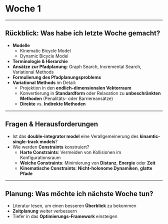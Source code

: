 # Woche 1

---

## Rückblick: Was habe ich letzte Woche gemacht?

- **Modelle**
  - Kinematic Bicycle Model
  - Dynamic Bicycle Model
- **Terminologie & Hierarchie**
- **Ansätze zur Pfadplanung**: Graph Search, Incremental Search, Variational Methods
- **Formulierung des Pfadplanungsproblems**
- **Variational Methods** im Detail:
  - Projektion in den **endlich-dimensionalen Vektorraum**
  - Konvertierung in **Standardform** oder Relaxation zu **unbeschränkten Methoden** (Penalitäts- oder Barriereansätze)
  - **Direkte** vs. **Indirekte Methoden**

---

## Fragen & Herausforderungen

- Ist das **double-integrator model** eine Verallgemeinerung des **kinamtic-single-track models**?
- Wie werden **Constraints** konstruiert?
  - **Harte Constraints**: Vermeiden von Kollisionen im Konfigurationsraum
  - **Weiche Constraints**: Minimierung von **Distanz**, **Energie** oder **Zeit**
  - **Kinematische Constraints**: **Nicht-holonome Dynamiken**, **glatte Pfade**

---

## Planung: Was möchte ich nächste Woche tun?

- Literatur lesen, um einen besseren **Überblick** zu bekommen
- **Zeitplanung** weiter verbessern
- Tiefer in das **Optimierungs-Framework** einsteigen
